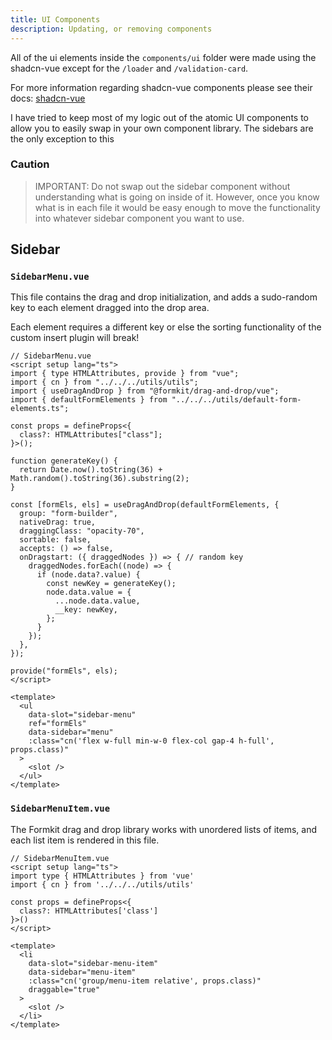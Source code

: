 ```yaml
---
title: UI Components
description: Updating, or removing components
---
```


All of the ui elements inside the `components/ui` folder were made using the shadcn-vue except for the `/loader`
and `/validation-card`.

For more information regarding shadcn-vue components please see their docs: [shadcn-vue](https://www.shadcn-vue.com/)

I have tried to keep most of my logic out of the atomic UI components to allow you to easily swap in your own
component library. The sidebars are the only exception to this

### Caution
> IMPORTANT: Do not swap out the sidebar component without understanding what is going on inside of it. However,
> once you know what is in each file it would be easy enough to move the functionality into whatever sidebar
> component you want to use.

## Sidebar
### `SidebarMenu.vue`
This file contains the drag and drop initialization, and adds a sudo-random key to each element
dragged into the drop area.

Each element requires a different key or else the sorting functionality of the custom insert plugin will break!

```vue
// SidebarMenu.vue
<script setup lang="ts">
import { type HTMLAttributes, provide } from "vue";
import { cn } from "../../../utils/utils";
import { useDragAndDrop } from "@formkit/drag-and-drop/vue";
import { defaultFormElements } from "../../../utils/default-form-elements.ts";

const props = defineProps<{
  class?: HTMLAttributes["class"];
}>();

function generateKey() {
  return Date.now().toString(36) + Math.random().toString(36).substring(2);
}

const [formEls, els] = useDragAndDrop(defaultFormElements, {
  group: "form-builder",
  nativeDrag: true,
  draggingClass: "opacity-70",
  sortable: false,
  accepts: () => false,
  onDragstart: ({ draggedNodes }) => { // random key
    draggedNodes.forEach((node) => {
      if (node.data?.value) {
        const newKey = generateKey();
        node.data.value = {
          ...node.data.value,
          __key: newKey,
        };
      }
    });
  },
});

provide("formEls", els);
</script>

<template>
  <ul
    data-slot="sidebar-menu"
    ref="formEls"
    data-sidebar="menu"
    :class="cn('flex w-full min-w-0 flex-col gap-4 h-full', props.class)"
  >
    <slot />
  </ul>
</template>
```

### `SidebarMenuItem.vue`

The Formkit drag and drop library works with unordered lists of items, and each list item is rendered in this file.

```vue
// SidebarMenuItem.vue
<script setup lang="ts">
import type { HTMLAttributes } from 'vue'
import { cn } from '../../../utils/utils'

const props = defineProps<{
  class?: HTMLAttributes['class']
}>()
</script>

<template>
  <li
    data-slot="sidebar-menu-item"
    data-sidebar="menu-item"
    :class="cn('group/menu-item relative', props.class)"
    draggable="true"
  >
    <slot />
  </li>
</template>
```




